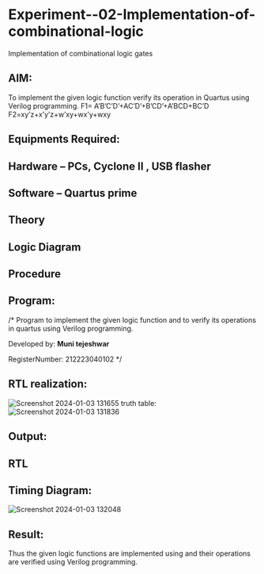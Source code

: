 # Experiment--02-Implementation-of-combinational-logic
Implementation of combinational logic gates
 
## AIM:
To implement the given logic function verify its operation in Quartus using Verilog programming.
 F1= A’B’C’D’+AC’D’+B’CD’+A’BCD+BC’D
F2=xy’z+x’y’z+w’xy+wx’y+wxy
 
 
 
## Equipments Required:
## Hardware – PCs, Cyclone II , USB flasher
## Software – Quartus prime


## Theory
 

## Logic Diagram
## Procedure
## Program:
/*
Program to implement the given logic function and to verify its operations in quartus using Verilog programming.

Developed by: **Muni tejeshwar**

RegisterNumber:  212223040102
*/
## RTL realization:
![Screenshot 2024-01-03 131655](https://github.com/munitejeshwar/Experiment--02-Implementation-of-combinational-logic-/assets/153519855/e91c0167-62f0-4a27-8c46-835b2978d3e6)
truth table:
![Screenshot 2024-01-03 131836](https://github.com/munitejeshwar/Experiment--02-Implementation-of-combinational-logic-/assets/153519855/c3016f8d-2780-42cb-9f3d-fe58ad2625e0)

## Output:
## RTL
## Timing Diagram:
![Screenshot 2024-01-03 132048](https://github.com/munitejeshwar/Experiment--02-Implementation-of-combinational-logic-/assets/153519855/6dfe558d-c958-46d3-a305-bbb5a6ba9811)

## Result:
Thus the given logic functions are implemented using  and their operations are verified using Verilog programming.
